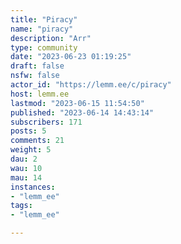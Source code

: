 ```yaml
---
title: "Piracy" 
name: "piracy"
description: "Arr"
type: community
date: "2023-06-23 01:19:25"
draft: false
nsfw: false
actor_id: "https://lemm.ee/c/piracy"
host: lemm.ee
lastmod: "2023-06-15 11:54:50"
published: "2023-06-14 14:43:14"
subscribers: 171
posts: 5
comments: 21
weight: 5
dau: 2
wau: 10
mau: 14
instances:
- "lemm_ee"
tags: 
- "lemm_ee"

---
```

